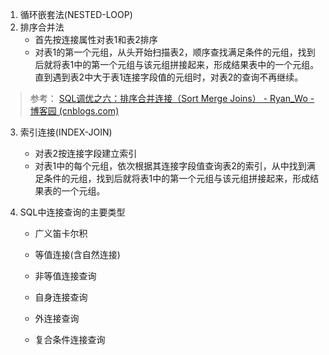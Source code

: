 1. 循环嵌套法(NESTED-LOOP)
2. 排序合并法
	- 首先按连接属性对表1和表2排序
	- 对表1的第一个元组，从头开始扫描表2，顺序查找满足条件的元组，找到后就将表1中的第一个元组与该元组拼接起来，形成结果表中的一个元组。直到遇到表2中大于表1连接字段值的元组时，对表2的查询不再继续。

> 	参考： 	[SQL调优之六：排序合并连接（Sort Merge Joins） - Ryan_Wo - 博客园
> (cnblogs.com)](https://www.cnblogs.com/ryanw/articles/11540774.html)

3. 索引连接(INDEX-JOIN)
	- 对表2按连接字段建立索引
	- 对表1中的每个元组，依次根据其连接字段值查询表2的索引，从中找到满足条件的元组，找到后就将表1中的第一个元组与该元组拼接起来，形成结果表的一个元组。

4. SQL中连接查询的主要类型

	 - 广义笛卡尔积
	   
	  - 等值连接(含自然连接)
	  
	  -  非等值连接查询
	   
	  -  自身连接查询
	   
	  - 外连接查询
	   
	  -  复合条件连接查询
